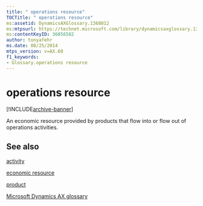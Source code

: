 ```yaml
---
title: " operations resource"
TOCTitle: " operations resource"
ms:assetid: DynamicsAXGlossary.1368012
ms:mtpsurl: https://technet.microsoft.com/library/dynamicsaxglossary.1368012(v=AX.60)
ms:contentKeyID: 36056582
author: tonyafehr
ms.date: 08/25/2014
mtps_version: v=AX.60
f1_keywords:
- Glossary.operations resource
---
```


# operations resource


[!INCLUDE[archive-banner](includes/archive-banner.md)]

An economic resource provided by products that flow into or flow out of operations activities.

## See also

[activity](activity.md)

[economic resource](economic-resource.md)

[product](product.md)

[Microsoft Dynamics AX glossary](glossary/microsoft-dynamics-ax-glossary.md)

  


